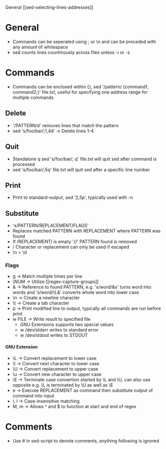 General
[[sed-selecting-lines-addresses]]
# General
- Commands can be seperated using ; or \\n and can be preceded with any amount of whitespace
- sed counts lines countinously across files unless -i or -s

# Commands
- Commands can be enclosed within {}, sed '/pattern/ {command1, command2;}' file.txt, useful for specifying one address range for multiple commands
## Delete
- '/PATTERN/d' removes lines that match the pattern
- sed 's/foo/bar/;1,4d' -> Delete lines 1-4

## Quit
- Standalone q sed 's/foo/bar/; q' file.txt will quit sed after command is processed
- sed 's/foo/bar/;5q' file.txt will quit sed after a specific line number

## Print
- Print to standard-output, sed '2,5p', typically used with -n

## Substitute
- 's/PATTERN/REPLACEMENT/FLAGS'
- Replaces matched PATTERN with REPLACEMENT where PATTERN was found
- If /REPLACEMENT/ is empty '//' PATTERN found is removed
- / Character or replacement can only be used if escaped
- \\n = \\d

### Flags
- g -> Match multiple times per line
- \\NUM -> Utilize [[regex-capture-groups]]
- & -> Reference to found PATTERN, e.g. 's/word/&s' turns word into words and 's/word/\\L&' converts whole word into lower case
- \\n -> Create a newline character
- \\t -> Create a tab character
- p -> Print modified line to output, typically all commands are run before print
- w FILE -> Write result to specified file
	- GNU Extensions supports two special values
	- w /dev/stderr writes to standard error
	- w /dev/stdout writes to STDOUT

#### GNU Extension
- \\L -> Convert replacement to lower case
- \\l -> Convert next character to lower case
- \\U -> Convert replacement to upper case
- \\u -> Convert new character to upper case
- \\E -> Terminate case convertion started by \\L and \\U, can also use opposite e.g. \\L is terminated by \\U as well as \\E
- e -> Execute REPLACEMENT as command then substitute output of command into input
- i, I -> Case-insensitive matching
- M, m -> Allows ^ and $ to function at start and end of regex

# Comments
- Use # in sed-script to denote comments, anything following is ignored